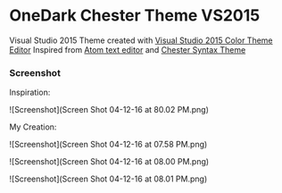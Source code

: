 # OneDark Chester Theme VS2015

Visual Studio 2015 Theme created with [Visual Studio 2015 Color Theme Editor](https://visualstudiogallery.msdn.microsoft.com/6f4b51b6-5c6b-4a81-9cb5-f2daa560430b) Inspired from [Atom text editor](https://atom.io/) and [Chester Syntax Theme](https://github.com/csutter/chester-atom-syntax)

### Screenshot
Inspiration: 

![Screenshot](Screen Shot 04-12-16 at 80.02 PM.png)

My Creation:

![Screenshot](Screen Shot 04-12-16 at 07.58 PM.png)



![Screenshot](Screen Shot 04-12-16 at 08.00 PM.png)



![Screenshot](Screen Shot 04-12-16 at 08.01 PM.png)